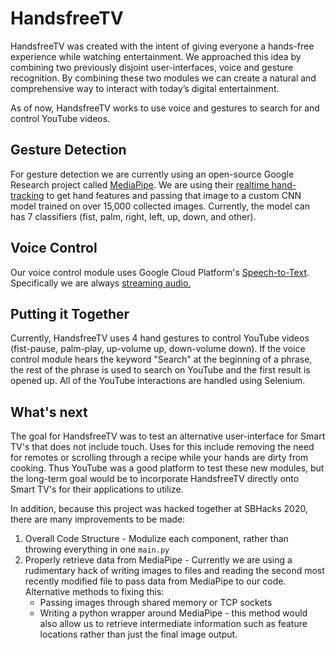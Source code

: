 # HandsfreeTV

HandsfreeTV was created with the intent of giving everyone a hands-free experience while watching entertainment. We approached this idea by combining two previously disjoint user-interfaces, voice and gesture recognition. By combining these two modules we can create a natural and comprehensive way to interact with today’s digital entertainment.

As of now, HandsfreeTV works to use voice and gestures to search for and control YouTube videos.

## Gesture Detection

For gesture detection we are currently using an open-source Google Research project called [MediaPipe](https://github.com/google/mediapipe). We are using their [realtime hand-tracking](https://ai.googleblog.com/2019/08/on-device-real-time-hand-tracking-with.html) to get hand features and passing that image to a custom CNN model trained on over 15,000 collected images. Currently, the model can has 7 classifiers (fist, palm, right, left, up, down, and other).

## Voice Control

Our voice control module uses Google Cloud Platform's [Speech-to-Text](https://cloud.google.com/speech-to-text/). Specifically we are always [streaming audio.](https://cloud.google.com/speech-to-text/docs/streaming-recognize) 

## Putting it Together

Currently, HandsfreeTV uses 4 hand gestures to control YouTube videos (fist-pause, palm-play, up-volume up, down-volume down). If the voice control module hears the keyword "Search" at the beginning of a phrase, the rest of the phrase is used to search on YouTube and the first result is opened up. All of the YouTube interactions are handled using Selenium.

## What's next

The goal for HandsfreeTV was to test an alternative user-interface for Smart TV's that does not include touch. Uses for this include removing the need for remotes or scrolling through a recipe while your hands are dirty from cooking. Thus YouTube was a good platform to test these new modules, but the long-term goal would be to incorporate HandsfreeTV directly onto Smart TV's for their applications to utilize.

In addition, because this project was hacked together at SBHacks 2020, there are many improvements to be made: 
1. Overall Code Structure - Modulize each component, rather than throwing everything in one `main.py`
2. Properly retrieve data from MediaPipe - Currently we are using a rudimentary hack of writing images to files and reading the second most recently modified file to pass data from MediaPipe to our code. Alternative methods to fixing this:
    * Passing images through shared memory or TCP sockets
    * Writing a python wrapper around MediaPipe - this method would also allow us to retrieve intermediate information such as feature locations rather than just the final image output.
